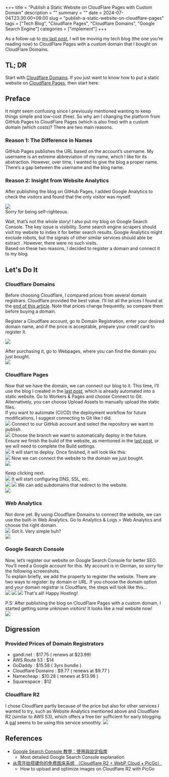 +++
title = "Publish a Static Website on CloudFlare Pages with Custom Domain"
description = ""
summary = ""
date = 2024-07-04T23:30:00+08:00
slug = "publish-a-static-website-on-cloudflare-pages"
tags = ["Tech Blog", "Cloudflare Pages", "Cloudflare Domains", "Google Search Engine"]
categories = ["implement"]
+++

As a follow-up to [my last post](../blowfish-a-hugo-blog), I will be moving my tech blog (the one you’re reading now) to CloudFlare Pages with a custom domain that I bought on CloudFlare Domains.

## TL; DR

Start with [Cloudflare Domains](./#cloudflare-domains). If you just want to know how to put a static website on [Cloudflare Pages](./#cloudflare-pages), then start here.

## Preface

It might seem confusing since I previously mentioned wanting to keep things simple and low-cost (free). So why am I changing the platform from GitHub Pages to CloudFlare Pages (which is also free) with a custom domain (which costs)? There are two main reasons.

### **Reason 1: The Difference in Names**

GitHub Pages publishes the URL based on the account’s username. My username is an extreme abbreviation of my name, which I like for its abstraction. However, over time, I wanted to give the blog a proper name. There’s a gap between the username and the blog name.

### **Reason 2: Insight from Website Analytics**

After publishing the blog on GitHub Pages, I added Google Analytics to check the visitors and found that the only visitor was myself.

![](files/bocchichann.png)  
Sorry for being self-righteous.

Wait, that’s not the whole story! I also put my blog on Google Search Console. The key issue is visibility. Some search engine scrapers should visit my website to index it for better search results. Google Analytics might exclude robots, but the signals of other similar services should able be extract . However, there were no such visits.  
Based on these two reasons, I decided to register a domain and connect it to my blog.

## Let's Do It

### Cloudflare Domains

Before choosing Cloudflare, I compared prices from several domain registrars. Cloudflare provided the best value. I’ll list all the prices I found at the [end of this article](./#provided-prices-of-domain-registrators). Note that prices change frequently, so compare them before buying a domain.

Register a Cloudflare account, go to Domain Registration, enter your desired domain name, and if the price is acceptable, prepare your credit card to register it.

![](files/domain-registration-page.png)

After purchasing it, go to Webpages, where you can find the domain you just bought.  
![](files/geeky-geekery-dashboard.png)

### Cloudflare Pages

Now that we have the domain, we can connect our blog to it. This time, I’ll use the blog I created in the [last post](../blowfish-a-hugo-blog), which is already automated into a static website. Go to Workers & Pages and choose Connect to Git. Alternatively, you can choose Upload Assets to manually upload the static files.  
If you want to automate (CI/CD) the deployment workflow for future modifications, I suggest connecting to Git like I did.  
![](files/get-started-with-workers-and-pages.png)
Connect to our GitHub account and select the repository we want to publish.  
![](files/deploy-site-from-account.png)
Choose the branch we want to automatically deploy in the future.  
Ensure we finish the build of the website, as mentioned in the [last post](../blowfish-a-hugo-blog), or we will need to complete the Build settings.  
![](files/add-custom-domain.png)
It will start to deploy. Once finished, it will look like this:  
![](files/deployment-dashboard-bFAyJjvcpU.png)
Now we can connect the website to the domain we just bought.  
![](files/set-up-builds-and-deployments.png)

Keep clicking next.  
![](files/confirm-new-dns-record.png)
It will start configuring DNS, SSL, etc.  
![](files/custom-domains-setup.png)
![](files/custom-domains-setup-RdCt0O7WaU.png)
We can add subdomains that redirect to the website.  
![](files/custom-domains-setup-IKAlVVngFB.png)

### Web Analytics

Not done yet. By using Cloudflare Domains to connect the website, we can use the built-in Web Analytics. Go to Analytics & Logs > Web Analytics and choose the right domain.  
![](files/web-analytics-setup.png)
Got it. Very simple huh?  
![](files/web-analytics-dashboard.png)

### Google Search Console

Now, let’s register our website on Google Search Console for better SEO. You’ll need a Google account for this. My account is in German, so sorry for the following screenshots.  
To explain briefly, we add the property to register the website. There are two ways to register: by domain or URL. If you choose the domain option and your domain registrar is Cloudflare, the steps will look like this…  
![](files/google-search-console-domain-verification.png)
![](files/authorize-dns-records-google-cloudflare.png)
![](files/google-search-console-ownership-confirmation.png)
That's all! Happy Hosting!

P.S: After publishing the blog on CloudFlare Pages with a custom domain, I started getting some unknown visitors! It looks like a real website now!  
![](files/web-analytics-geeky-geekery.png)

## Digression

### Provided Prices of Domain Registrators

- gandi.net : $17.75 ( renews at $23.99)
- AWS Route 53 : $14
- GoDaddy : $15.58 ( 3yrs bundle )
- Cloudflare Domains : $9.77 ( renews at $9.77 )
- Namecheap : $10.28 ( renews at $13.98 )
- Squarespace : $12

### Cloudflare R2

I chose Cloudflare partly because of the price but also for other services I wanted to try, such as Website Analytics mentioned above and Cloudflare R2 (similar to AWS S3), which offers a free tier sufficient for early blogging. A [pal](https://sspai.com/post/90170) seems to be using this service smoothly.
![](files/r2-free-monthly-usage-plan.png)

## References

- [Google Search Console 教學：使用與設定指南](https://www.yesharris.com/search-console/search-console-intro/)
  - Most detailed Google Search Console explanation
- [从零开始搭建你的免费图床系统 （Cloudflare R2 + WebP Cloud + PicGo）](https://sspai.com/post/90170)
  - How to upload and optimize images on Cloudflare R2 with PicGo
